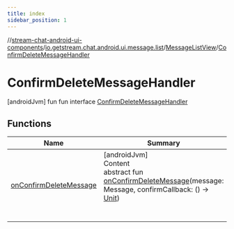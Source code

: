```yaml
---
title: index
sidebar_position: 1
---
```

//[stream-chat-android-ui-components](../../../../index.md)/[io.getstream.chat.android.ui.message.list](../../index.md)/[MessageListView](../index.md)/[ConfirmDeleteMessageHandler](index.md)



# ConfirmDeleteMessageHandler  
 [androidJvm] fun fun interface [ConfirmDeleteMessageHandler](index.md)   


## Functions  
  
|  Name |  Summary | 
|---|---|
| <a name="io.getstream.chat.android.ui.message.list/MessageListView.ConfirmDeleteMessageHandler/onConfirmDeleteMessage/#io.getstream.chat.android.client.models.Message#kotlin.Function0[kotlin.Unit]/PointingToDeclaration/"></a>[onConfirmDeleteMessage](onConfirmDeleteMessage.md)| <a name="io.getstream.chat.android.ui.message.list/MessageListView.ConfirmDeleteMessageHandler/onConfirmDeleteMessage/#io.getstream.chat.android.client.models.Message#kotlin.Function0[kotlin.Unit]/PointingToDeclaration/"></a>[androidJvm]  <br/>Content  <br/>abstract fun [onConfirmDeleteMessage](onConfirmDeleteMessage.md)(message: Message, confirmCallback: () -&gt; [Unit](https://kotlinlang.org/api/latest/jvm/stdlib/kotlin/-unit/index.html))  <br/><br/><br/>|

